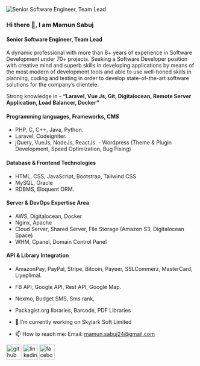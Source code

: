 ![Senior Software Engineer, Team Lead](https://scontent.fdac24-2.fna.fbcdn.net/v/t39.30808-6/303235189_506309308161981_8581167191200022287_n.png?_nc_cat=103&ccb=1-7&_nc_sid=e3f864&_nc_ohc=4txmU3D0VmYAX_g1sye&_nc_ht=scontent.fdac24-2.fna&oh=00_AT-MPceH8MMBfQbDVcU0O3JPd9Qj37flMxVWhexhGUL0sg&oe=631404F7)

### Hi there 👋, I am Mamun Sabuj
#### Senior Software Engineer, Team Lead

A dynamic professional with more than 8+ years of experience in Software Development under 70+ projects. Seeking a Software Developer position with creative mind and superb skills in developing
applications by means of the most modern of development tools and able to use well-honed skills in planning, coding and testing in order to develop state-of-the-art software solutions for the company’s
clientele.

Strong knowledge in - <b>“Laravel, Vue Js, Git, Digitalocean, Remote Server Application, Load Balancer, Docker”</b>

#### Programming languages, Frameworks, CMS ####
- PHP, C, C++, Java, Python. 
- Laravel, Codeigniter. 
- jQuery, VueJs, NodeJs, ReactJs. -
Wordpress (Theme & Plugin Development, Speed Optimization, Bug Fixing)

#### Database & Frontend Technologies ####
- HTML, CSS, JavaScript, Bootstrap, Tailwind CSS
- MySQL, Oracle
- RDBMS, Eloquent ORM.

#### Server & DevOps Expertise Area ####
- AWS, Digitalocean, Docker
-  Nginx, Apache
-  Cloud Server, Shared Server, File Storage (Amazon S3, Digitalocean Space)
- WHM, Cpanel, Domain Control Panel

#### API & Library Integration ####
- AmazonPay, PayPal, Stripe, Bitcoin, Payeer, SSLCommerz, MasterCard, Liyeplimal.
- FB API, Google API, Rest API, Google Map.
- Nexmo, Budget SMS, Sms rank,
-  Packagist.org libraries, Barcode, PDF Libraries



- 🔭 I’m currently working on Skylark Soft Limited 
- 📫 How to reach me:  Email: mamun.sabuj24@gmail.com 


[<img src='https://cdn.jsdelivr.net/npm/simple-icons@3.0.1/icons/github.svg' alt='github' height='40'>](https://github.com/https://github.com/mamunsabuj)  [<img src='https://cdn.jsdelivr.net/npm/simple-icons@3.0.1/icons/linkedin.svg' alt='linkedin' height='40'>](https://www.linkedin.com/in/https://www.linkedin.com/in/mamunsabuj/)  [<img src='https://cdn.jsdelivr.net/npm/simple-icons@3.0.1/icons/facebook.svg' alt='facebook' height='40'>](https://www.facebook.com/https://www.facebook.com/EngMamunSabuj)  

